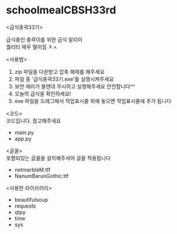 # schoolmealCBSH33rd
<급식충곽33기>

급식충인 충곽이를 위한 급식 알리미<br>
퀄리티 매우 떨어짐 ㅈㅅ

<사용법>
1. zip 파일을 다운받고 압축 해제를 해주세요
2. 파일 중 '급식충곽33기.exe'를 실행시켜주세요 
3. 보안 에러가 뜰텐데 무시하고 실행해주세요 안전합니다^^
4. 오늘의 급식을 확인하세요!
5. exe 파일을 드레그해서 작업표시줄 위에 놓으면 작업표시줄에 추가 됩니다

<코드> <br>
코드입니다. 참고해주세요
- main.py
- app.py

<글꼴><br>
포함되있는 글꼴을 설치해주셔야 글꼴 적용됩니다
- netmarbleM.ttf
- NanumBarunGothic.ttf

<사용한 라이브러리>
- beautifulsoup
- requests
- qtpy
- time
- sys
